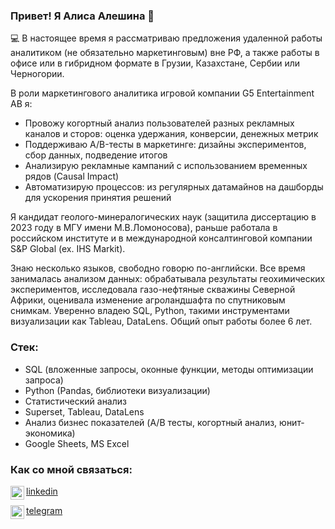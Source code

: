 ### Привет! Я Алиса Алешина 👋

💻 В настоящее время я рассматриваю предложения удаленной работы аналитиком (не обязательно маркетинговым) вне РФ, а также работы в офисе или в гибридном формате в Грузии, Казахстане, Сербии или Черногории.

В роли маркетингового аналитика игровой компании G5 Entertainment AB я:
- Провожу когортный анализ пользователей разных рекламных каналов и сторов: оценка удержания, конверсии, денежных метрик
- Поддерживаю A/B-тесты в маркетинге: дизайны экспериментов, сбор данных, подведение итогов
- Анализирую рекламные кампаний с использованием временных рядов (Causal Impact) 
- Автоматизирую процессов: из регулярных датамайнов на дашборды для ускорения принятия решений

Я кандидат геолого-минералогических наук (защитила диссертацию в 2023 году в МГУ имени М.В.Ломоносова), раньше работала в российском институте и в международной консалтинговой компании S&P Global (ex. IHS Markit). 

Знаю несколько языков, свободно говорю по-английски. Все время занималась анализом данных: обрабатывала результаты геохимических экспериментов, исследовала газо-нефтяные скважины Северной Африки, оценивала изменение агроландшафта по спутниковым снимкам. Уверенно владею SQL, Python, такими инструментами визуализации как Tableau, DataLens. Общий опыт работы более 6 лет. 

### Стек:
* SQL (вложенные запросы, оконные функции, методы оптимизации запроса)
* Python (Pandas, библиотеки визуализации)
* Статистический анализ
* Superset, Tableau, DataLens
* Анализ бизнес показателей (A/B тесты, когортный анализ, юнит-экономика)
* Google Sheets, MS Excel


### Как со мной связаться:
<p><a href="https://www.linkedin.com/in/alisromanna/"><img align="left" alt="alisromanna | LinkedIn" width="22px" src="https://cdn.jsdelivr.net/npm/simple-icons@v3/icons/linkedin.svg" /></p> 

[linkedin](https://www.linkedin.com/in/alisromanna)

<p><a href="https://t.me/alisromanna"><img align="left" alt="alisromanna | Telegram" width="22px" src="https://cdn.jsdelivr.net/npm/simple-icons@3.13.0/icons/telegram.svg" /></p> 
  
[telegram](https://t.me/alisromanna)
